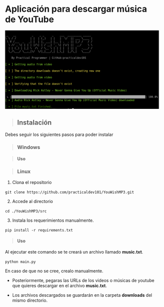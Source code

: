 # Aplicación para descargar música de YouTube
![Demo Image](https://github.com/practicaldev101/YouWishMP3/blob/master/docs/demo.png)

> ## Instalación
Debes seguir los siguientes pasos para poder instalar

> ### Windows

> #### Uso

> ### Linux
1. Clona el repositorio

```git clone https://github.com/practicaldev101/YouWishMP3.git```

2. Accede al directorio

```cd ./YouWishMP3/src```

3. Instala los requerimientos manualmente.

```pip install -r requirements.txt```

> #### Uso
Al ejecutar este comando se te creará un archivo llamado **music.txt**.

```python main.py```

En caso de que no se cree, crealo manualmente.

- Posteriormente, pegaras las URLs de los videos o músicas de youtube que quieres descargar en el archivo **music.txt**.

- Los archivos descargados se guardarán en la carpeta **downloads** del mismo directorio.



